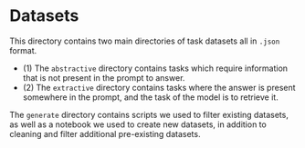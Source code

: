 # Datasets

This directory contains two main directories of task datasets all in `.json` format.
* (1) The `abstractive` directory contains tasks which require information that is not present in the prompt to answer.
* (2) The `extractive` directory contains tasks where the answer is present somewhere in the prompt, and the task of the model
is to retrieve it.

The `generate` directory contains scripts we used to filter existing datasets, as well as a notebook we used to create new datasets, in addition to cleaning and filter additional pre-existing datasets.